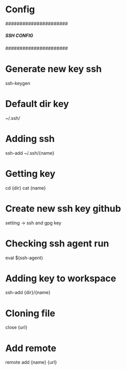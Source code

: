# Config

######################
##### SSH CONFIG #####
######################
# Generate new key ssh
ssh-keygen
# Default dir key
~/.ssh/
# Adding ssh
ssh-add ~/.ssh/{name}
# Getting key
cd {dir}
cat {name}
# Create new ssh key github 
setting -> ssh and gpg key
# Checking ssh agent run
eval $(ssh-agent)
# Adding key to workspace
ssh-add {dir}/{name}
# Cloning file
close {url}
# Add remote
remote add {name} {url}
